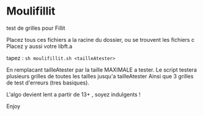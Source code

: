 # Moulifillit
test de grilles pour Fillit

Placez tous ces fichiers a la racine du dossier, ou se trouvent les fichiers c
Placez y aussi votre libft.a

tapez :    `sh moulifillit.sh <tailleAtester>`

En remplacant tailleAtester par la taille MAXIMALE a tester.
Le script testera plusieurs grilles de toutes les tailles jusqu'a tailleAtester
Ainsi que 3 grilles de test d'erreurs (tres basiques).

L'algo devient lent a partir de 13+ , soyez indulgents !

Enjoy
